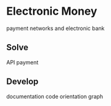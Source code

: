 # Electronic Money
payment networks and electronic bank

## Solve

API payment
## Develop
documentation
code orientation 
graph

